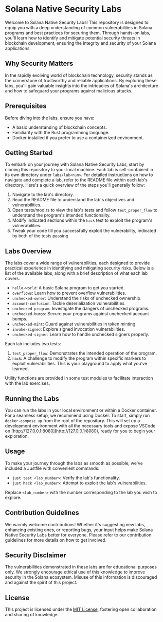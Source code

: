 # Solana Native Security Labs

Welcome to Solana Native Security Labs! This repository is designed to equip you with a deep understanding of common vulnerabilities in Solana programs and best practices for securing them. Through hands-on labs, you'll learn how to identify and mitigate potential security threats in blockchain development, ensuring the integrity and security of your Solana applications.

## Why Security Matters

In the rapidly evolving world of blockchain technology, security stands as the cornerstone of trustworthy and reliable applications. By exploring these labs, you'll gain valuable insights into the intricacies of Solana's architecture and how to safeguard your programs against malicious attacks.

## Prerequisites

Before diving into the labs, ensure you have:
- A basic understanding of blockchain concepts.
- Familiarity with the Rust programming language.
- Docker installed if you prefer to use a containerized environment. 

## Getting Started

To embark on your journey with Solana Native Security Labs, start by cloning this repository to your local machine. Each lab is self-contained in its own directory under `labs/lab<num>`. For detailed instructions on how to navigate and complete a lab, refer to the README file within each lab's directory. Here's a quick overview of the steps you'll generally follow:
1. Navigate to the lab's directory.
2. Read the README file to understand the lab's objectives and vulnerabilities.
3. Open tests/mod.rs to view the lab's tests and follow `test_proper_flow` to understand the program's intended functionality.
4. Modify indicated sections within the `hack` test to exploit the program's vulnerabilities.
5. Tweak your code till you successfully exploit the vulnerability, indicated by both of the tests passing.

## Labs Overview

The labs cover a wide range of vulnerabilities, each designed to provide practical experience in identifying and mitigating security risks. Below is a list of the available labs, along with a brief description of what each lab covers:

- `hello-world`: A basic Solana program to get you started.
- `overflows`: Learn how to prevent overflow vulnerabilities.
- `unchecked-owner`: Understand the risks of unchecked ownership.
- `account-confusion`: Tackle deserialization vulnerabilities.
- `unchecked-program`: Investigate the dangers of unchecked programs.
- `unchecked-bumps`: Secure your programs against unchecked account bumps.
- `unchecked-mint`: Guard against vulnerabilities in token minting.
- `invoke-signed`: Explore signed invocation vulnerabilities.
- `unchecked-signer`: Learn how to handle unchecked signers properly.

Each lab includes two tests:
1. `test_proper_flow`: Demonstrates the intended operation of the program.
2. `hack`: A challenge to modify the program within specific markers to exploit vulnerabilities. This is your playground to apply what you've learned.

Utility functions are provided in some test modules to facilitate interaction with the lab exercises.

## Running the Labs

You can run the labs in your local environment or within a Docker container. For a seamless setup, we recommend using Docker. To start, simply run `docker-compose up` from the root of the repository. This will set up a development environment with all the necessary tools and expose VSCode on [http://127.0.0.1:8080](http://127.0.0.1:8080), ready for you to begin your exploration.

## Usage

To make your journey through the labs as smooth as possible, we've included a Justfile with convenient commands:
- `just test <lab_number>`: Verify the lab's functionality.
- `just hack <lab_number>`: Attempt to exploit the lab's vulnerabilities.

Replace `<lab_number>` with the number corresponding to the lab you wish to explore.

## Contribution Guidelines

We warmly welcome contributions! Whether it's suggesting new labs, enhancing existing ones, or reporting bugs, your input helps make Solana Native Security Labs better for everyone. Please refer to our contribution guidelines for more details on how to get involved.

<!-- TODO: Add contribution guide -->

## Security Disclaimer

The vulnerabilities demonstrated in these labs are for educational purposes only. We strongly encourage ethical use of this knowledge to improve security in the Solana ecosystem. Misuse of this information is discouraged and against the spirit of this project.

## License

This project is licensed under the [MIT License](LICENSE), fostering open collaboration and sharing of knowledge.
